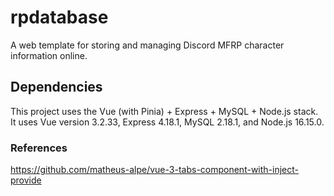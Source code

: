 # rpdatabase

A web template for storing and managing Discord MFRP character information online.

## Dependencies

This project uses the Vue (with Pinia) + Express + MySQL + Node.js stack. It uses Vue version 3.2.33, Express 4.18.1, MySQL 2.18.1, and Node.js 16.15.0.

### References

https://github.com/matheus-alpe/vue-3-tabs-component-with-inject-provide
